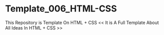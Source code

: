 # Template_006_HTML-CSS
This Repository is Template On HTML + CSS &lt;&lt; It is A Full Template About All Ideas In HTML + CSS >>
